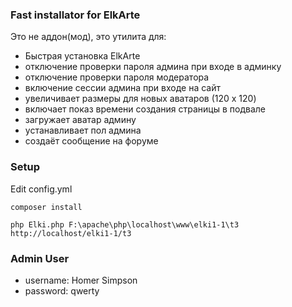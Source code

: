 ### Fast installator for ElkArte ###

Это не аддон(мод), это утилита для:

+ Быстрая установка ElkArte
+ отключение проверки пароля админа при входе в админку
+ отключение проверки пароля модератора
+ включение сессии админа при входе на сайт
+ увеличивает размеры для новых аватаров (120 x 120)
+ включает показ времени создания страницы в подвале
+ загружает аватар админу
+ устанавливает пол админа
+ создаёт сообщение на форуме

### Setup ###
Edit config.yml

```composer install```

```php Elki.php F:\apache\php\localhost\www\elki1-1\t3 http://localhost/elki1-1/t3```

### Admin User ###
- username: Homer Simpson
- password: qwerty